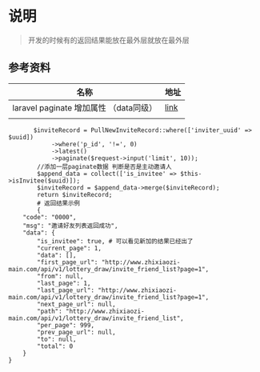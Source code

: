 # 说明

> 开发的时候有的返回结果能放在最外层就放在最外层



## 参考资料

| 名称                                   | 地址                                                         |
| -------------------------------------- | ------------------------------------------------------------ |
| laravel paginate 增加属性 （data同级） | [link](https://blog.csdn.net/ljwaheng/article/details/89477047) |
|                                        |                                                              |



```shell
       $inviteRecord = PullNewInviteRecord::where(['inviter_uuid' => $uuid])
            ->where('p_id', '!=', 0)
            ->latest()
            ->paginate($request->input('limit', 10));
        //添加一层paginate数据 判断是否是主动邀请人
        $append_data = collect(['is_invitee' => $this->isInvitee($uuid)]);
        $inviteRecord = $append_data->merge($inviteRecord);
        return $inviteRecord;
        # 返回结果示例
        {
    "code": "0000",
    "msg": "邀请好友列表返回成功",
    "data": {
        "is_invitee": true, # 可以看见新加的结果已经出了
        "current_page": 1,
        "data": [],
        "first_page_url": "http://www.zhixiaozi-main.com/api/v1/lottery_draw/invite_friend_list?page=1",
        "from": null,
        "last_page": 1,
        "last_page_url": "http://www.zhixiaozi-main.com/api/v1/lottery_draw/invite_friend_list?page=1",
        "next_page_url": null,
        "path": "http://www.zhixiaozi-main.com/api/v1/lottery_draw/invite_friend_list",
        "per_page": 999,
        "prev_page_url": null,
        "to": null,
        "total": 0
    }
}
```

